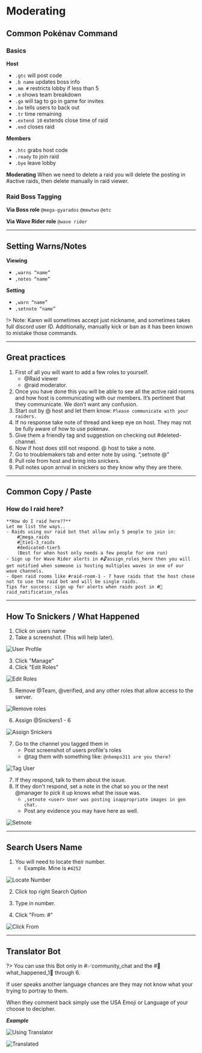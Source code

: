 # Moderating

## Common Pokénav Command

### Basics
**Host**
- `.gtc` will post code
- `.b name` updates boss info
- `.mm #` restricts lobby if less than 5
- `.m` shows team breakdown
- `.go` will tag to go in game for invites
- `.bo` tells users to back out
- `.tr` time remaining
- `.extend 10` extends close time of raid
- `.end` closes raid 

**Members**
- `.htc` grabs host code 
- `.ready` to join raid 
- `.bye` leave lobby

**Moderating**
When we need to delete a raid you will delete the posting in #active raids, then delete manually in raid viewer.

### Raid Boss Tagging
**Via Boss role**
`@mega-gyarados` `@mewtwo` `@etc`

**Via Wave Rider role**
`@wave rider`

---

## Setting Warns/Notes
**Viewing**
- `,warns “name”`
- `,notes “name”`

**Setting**
- `,warn “name”`
- `,setnote “name”`

!> Note: Karen will sometimes accept just nickname, and sometimes takes full discord user ID. Additionally, manually kick or ban as it has been known to mistake those commands.

---

## Great practices

1. First of all you will want to add a few roles to yourself. 
	- @Raid viewer
	- @raid moderator. 
2. Once you have done this you will be able to see all the active raid rooms and how host is communicating with our members. It’s pertinent that they communicate. We don’t want any confusion. 
3. Start out by @ host and let them know: `Please communicate with your raiders.` 
4. If no response take note of thread and keep eye on host. They may not be fully aware of how to use pokenav. 
5. Give them a friendly tag and suggestion on checking out #deleted-channel. 
6. Now if host does still not respond. @ host to take a note. 
7. Go to troublemakers tab and enter note by using. “,setnote @” 
8. Pull role from host and bring into snickers. 
9. Pull notes upon arrival in snickers so they know why they are there.

--- 
## Common Copy / Paste

### How do I raid here?
```
**How do I raid here??**
Let me list the ways..
- Raids using our raid bot that allow only 5 people to join in:
	#📣mega_raids
	#📣tie1-3_raids
	#dedicated-tier5
	(Best for when host only needs a few people for one run)
- Sign up for Wave Rider alerts in #🔓assign_roles_here then you will get notified when someone is hosting multiples waves in one of our wave channels.
- Open raid rooms like #raid-room-1 - 7 have raids that the host chose not to use the raid bot and will be single raids.
Tips for success: sign up for alerts when raids post in #💖raid_notification_roles
```

---

## How To Snickers / What Happened

1. Click on users name
2. Take a screenshot. (This will help later).

![User Profile](https://cdn.discordapp.com/attachments/753993508657823854/756977075985973328/image0.png ':size=250')

3. Click "Manage"
4. Click "Edit Roles"

![Edit Roles](https://cdn.discordapp.com/attachments/753993508657823854/756977191258161273/image0.png ':size=250')

5. Remove @Team, @verified, and any other roles that allow access to the server.

![Remove roles](https://cdn.discordapp.com/attachments/753993508657823854/756977494225190942/image0.png ':size=250')

6. Assign @Snickers1 - 6

![Assign Snickers](https://cdn.discordapp.com/attachments/753993508657823854/756977716141490326/image0.png ':size=250')

7. Go to the channel you tagged them in
	- Post screenshot of users profile's roles
	- @tag them with something like: `@nhemps311 are you there?`

![Tag User](https://cdn.discordapp.com/attachments/753993508657823854/756978125757481090/image0.png ':size=250')

7. If they respond, talk to them about the issue. 
8. If they don't respond, set a note in the chat so you or the next <span class="text-green">@manager</span> to pick it up knows what the issue was.
	- `,setnote <user> User was posting inappropriate images in gen chat.`
	- Post any evidence you may have here as well.

![Setnote](https://cdn.discordapp.com/attachments/753993508657823854/756979458975727678/image0.png ':size=250')


---

## Search Users Name

1. You will need to locate their number. 
	- Example. Mine is `#4252`

![Locate Number](https://cdn.discordapp.com/attachments/753993508657823854/756990664130035783/image0.png ':size=250')

2. Click top right Search Option

3. Type in number.

4. Click "From: <user>#<id>"

![Click From](https://cdn.discordapp.com/attachments/753993508657823854/756990742559457450/image0.png ':size=250')

---

## Translator Bot

?> You can use this Bot only in <span class="text-blue">#✅community_chat</span> and the <span class="text-blue">#🚫what_happened_1⃣</span> through <span class="text-blue">6</span>.

If user speaks another language chances are they may not know what your trying to portray to them.

When they comment back simply use the USA Emoji or Language of your choose to decipher.

***Example***

![Using Translator](https://cdn.discordapp.com/attachments/753993508657823854/763052516959059968/image0.png ':size=250')

![Translated](https://cdn.discordapp.com/attachments/753993508657823854/763052517172052059/image1.png ':size=250')

